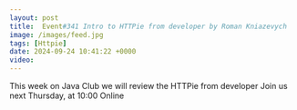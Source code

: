 ```yaml
---
layout: post
title:  Event#341 Intro to HTTPie from developer by Roman Kniazevych
image: /images/feed.jpg
tags: [Httpie]
date: 2024-09-24 10:41:22 +0000
video: 
---
```


This week on Java Club we will review the HTTPie from developer
Join us next Thursday, at 10:00 Online
